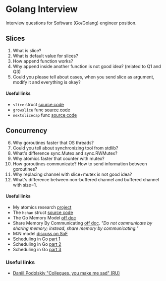 # Golang Interview

Interview questions for Software (Go/Golang) engineer position.

## Slices

1. What is slice?
2. What is default value for slices?
3. How append function works?
4. Why append inside another function is not good idea? (related to Q1 and Q3)
5. Could you please tell about cases, when you send slice as argument, modify it and everything is okay?

#### Useful links

* `slice` struct [source code](https://go.dev/src/runtime/slice.go#L15)
* `growslice` func [source code](https://go.dev/src/runtime/slice.go#L155)
* `nextslicecap` func [source code](https://go.dev/src/runtime/slice.go#L267)

## Concurrency

6. Why goroutines faster that OS threads? 
7. Could you tell about synchronizing tool from stdlib? 
8. What's difference sync.Mutex and sync.RWMutex? 
9. Why atomics faster that counter with mutex? 
10. How goroutines communicate? How to send information between goroutines? 
11. Why replacing channel with slice+mutex is not good idea? 
12. What's difference between non-buffered channel and buffered channel with size=1.

#### Useful links

* My atomics research [project](https://github.com/goforbroke1006/hello-go-atomic)
* The `hchan` struct [source code](https://go.dev/src/runtime/chan.go#L33)
* The Go Memory Model [off doc](https://go.dev/ref/mem)
* Share Memory By Communicating [off doc](https://go.dev/blog/codelab-share). _"Do not communicate by sharing memory; instead, share memory by communicating."_
* M:N model [discuss on SoF](https://stackoverflow.com/questions/44982392/what-are-the-disadvantages-of-an-mn-threading-model-e-g-goroutines)
* Scheduling in Go [part 1](https://www.ardanlabs.com/blog/2018/08/scheduling-in-go-part1.html)
* Scheduling in Go [part 2](https://www.ardanlabs.com/blog/2018/08/scheduling-in-go-part2.html)
* Scheduling in Go [part 3](https://www.ardanlabs.com/blog/2018/12/scheduling-in-go-part3.html)

### Useful links

* [Daniil Podolskiy "Collegues, you make me sad" (RU)](https://habr.com/ru/companies/oleg-bunin/articles/521582/)
